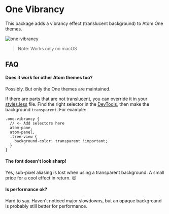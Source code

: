 # One Vibrancy

This package adds a vibrancy effect (translucent background) to Atom One themes.

![one-vibrancy](https://user-images.githubusercontent.com/378023/27760219-0d8403a6-5e7d-11e7-8b23-813bc7144e3b.png)

> Note: Works only on macOS

## FAQ

#### Does it work for other Atom themes too?

Possibly. But only the One themes are maintained.

If there are parts that are not translucent, you can override it in your [styles.less](http://flight-manual.atom.io/using-atom/sections/basic-customization/#style-tweaks) file. Find the right selector in the [DevTools](http://flight-manual.atom.io/hacking-atom/sections/creating-a-theme/#developer-tools), then make the background `transparent`. For example:

```less
.one-vibrancy {
  // <- Add selectors here
  atom-pane,
  atom-panel,
  .tree-view {
    background-color: transparent !important;
  }
}
```

#### The font doesn't look sharp!

Yes, sub-pixel aliasing is lost when using a transparent background. A small price for a cool effect in return. 😉


#### Is performance ok?

Hard to say. Haven't noticed major slowdowns, but an opaque background is probably still better for performance.
